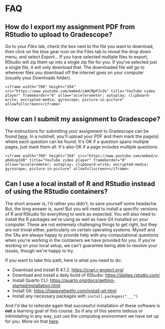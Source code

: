 # FAQ


## How do I export my assignment PDF from RStudio to upload to Gradescope?

Go to your *Files* tab, check the box next to the file you want to download, then click on the blue gear icon on the Files tab to reveal the drop down menu, and select *Export*... If you have selected multiple files to export, RStudio will zip them up into a single zip file for you.
If you've selected just a single file, it will only download that.
The downloaded file will go to wherever files you download off the internet goes on your computer (usually your Downloads folder).

```{=html}
<iframe width="700" height="394" src="https://www.youtube.com/embed/cAHCMpPJx3k" title="YouTube video player" frameborder="0" allow="accelerometer; autoplay; clipboard-write; encrypted-media; gyroscope; picture-in-picture" allowfullscreen></iframe>
```
## How can I submit my assignment to Gradescope?

The instructions for submitting your assignment to Gradescope can be found [here](https://help.gradescope.com/article/ccbpppziu9-student-submit-work#submitting_a_pdf).
In a nutshell, you'll upload your PDF and them mark the page(s) where each question can be found.
It's OK if a question spans multiple pages, just mark them all.
It's also OK if a page includes multiple questions.

```{=html}
<iframe width="700" height="394" src="https://www.youtube.com/embed/u-pK4GzpId0" title="YouTube video player" frameborder="0" allow="accelerometer; autoplay; clipboard-write; encrypted-media; gyroscope; picture-in-picture" allowfullscreen></iframe>
```
## Can I use a local install of R and RStudio instead of using the RStudio containers?

The short answer is, I'd rather you didn't, to save yourself some headache.
But, the long answer is, sure!
But you will need to install a specific versions of R and RStudio for everything to work as expected.
You will also need to install the R packages we're using as well as have Git installed on your computer.
These are not extremely challenging things to get right, but they are not trivial either, particularly on certain operating systems.
Myself and the TAs are always happy to provide help with any computational questions when you're working in the containers we have provided for you.
If you're working on your local setup, we can't guarantee being able to resolve your issues, though we're happy to try.

If you want to take this path, here is what you need to do:

-   Download and install R 4.1.2: <https://cran.r-project.org/>
-   Download and install a daily build of RStudio: <https://dailies.rstudio.com/>
-   Install Quarto CLI: <https://quarto.org/docs/getting-started/installation.html>
-   Install Git: <https://happygitwithr.com/install-git.html>
-   Install any necessary packages with `install.packages("___")`

And I'd like to reiterate again that successful installation of these software is **not** a learning goal of this course.
So if any of this seems tedious or intimidating in any way, just use the computing environment we have set up for you.
More on that [here](/computing-access.html).
